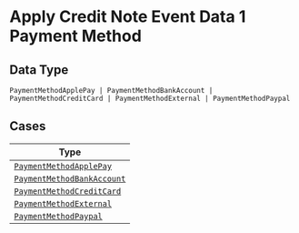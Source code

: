 
# Apply Credit Note Event Data 1 Payment Method

## Data Type

`PaymentMethodApplePay | PaymentMethodBankAccount | PaymentMethodCreditCard | PaymentMethodExternal | PaymentMethodPaypal`

## Cases

| Type |
|  --- |
| [`PaymentMethodApplePay`](../../../doc/models/payment-method-apple-pay.md) |
| [`PaymentMethodBankAccount`](../../../doc/models/payment-method-bank-account.md) |
| [`PaymentMethodCreditCard`](../../../doc/models/payment-method-credit-card.md) |
| [`PaymentMethodExternal`](../../../doc/models/payment-method-external.md) |
| [`PaymentMethodPaypal`](../../../doc/models/payment-method-paypal.md) |

